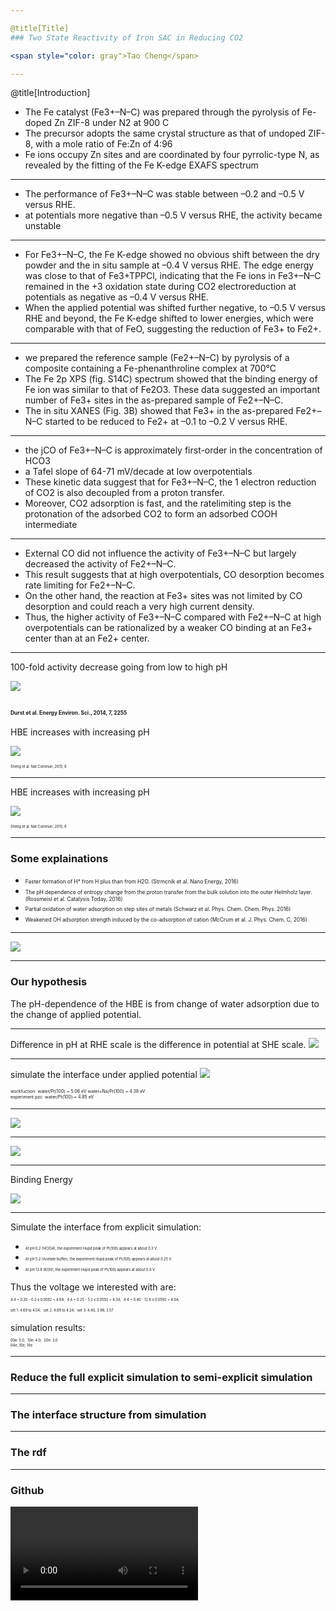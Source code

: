 ```yaml
---

@title[Title]
### Two State Reactivity of Iron SAC in Reducing CO2

<span style="color: gray">Tao Cheng</span>

---
```


@title[Introduction]
- The Fe catalyst (Fe3+–N–C) was prepared through the pyrolysis of Fe-doped Zn ZIF-8 under N2 at 900 C
- The precursor adopts the same crystal structure as that of undoped ZIF-8, with a mole ratio of Fe:Zn of 4:96
- Fe ions occupy Zn sites and are coordinated by four pyrrolic-type N, as revealed by the fitting of the Fe K-edge EXAFS spectrum

---
- The performance of Fe3+–N–C was stable between –0.2 and –0.5 V versus RHE.
- at potentials more negative than –0.5 V versus RHE, the activity became unstable
---
- For Fe3+–N–C, the Fe K-edge showed no obvious shift between the dry powder and the in situ sample at –0.4 V versus RHE. The edge energy was close to that of Fe3+TPPCl, indicating that the Fe ions in Fe3+–N–C remained in the +3 oxidation state during CO2 electroreduction at potentials as negative as –0.4 V versus RHE.
- When the applied potential was shifted further negative, to –0.5 V versus RHE and beyond, the Fe K-edge shifted to lower energies, which were comparable with that of FeO, suggesting the reduction of Fe3+ to Fe2+.
---
- we prepared the reference sample (Fe2+–N–C) by pyrolysis of a composite containing a Fe-phenanthroline complex at 700°C
- The Fe 2p XPS (fig. S14C) spectrum showed that the binding energy of Fe ion was similar to that of Fe2O3.  These data suggested an important number of Fe3+ sites in the as-prepared sample of Fe2+–N–C.
- The in situ XANES (Fig. 3B) showed that Fe3+ in the as-prepared Fe2+–N–C started to be reduced to Fe2+ at –0.1 to –0.2 V versus RHE. 
---
- the jCO of Fe3+–N–C is approximately first-order in the concentration of HCO3
- a Tafel slope of 64-71 mV/decade at low overpotentials
- These kinetic data suggest that for Fe3+–N–C, the 1 electron reduction of CO2 is also decoupled from a proton transfer.
- Moreover, CO2 adsorption is fast, and the ratelimiting step is the protonation of the adsorbed CO2 to form an adsorbed COOH intermediate

---
- External CO did not influence the activity of Fe3+–N–C but largely
decreased the activity of Fe2+–N–C. 
- This result suggests that at high overpotentials, CO desorption becomes rate limiting for Fe2+–N–C.
- On the other hand, the reaction at Fe3+ sites was not limited by CO desorption and could reach a very high current
density. 
- Thus, the higher activity of Fe3+–N–C compared with Fe2+–N–C at high overpotentials can be rationalized by a weaker CO binding at an Fe3+ center than at an Fe2+ center.
---
100-fold activity decrease going from low to high pH

![](assets/f1.png)  

<span style="font-size: 0.4em">Durst et al. Energy Environ. Sci., 2014, 7, 2255</span>
---
HBE increases with increasing pH

![](assets/f3.png)  

<span style="font-size: 0.4em">Sheng et al.  Nat Commun, 2015, 6</span>

---
HBE increases with increasing pH

![](assets/f4.png)  

<span style="font-size: 0.4em">Sheng et al.  Nat Commun, 2015, 6</span>

---
### Some explainations
- <span style="font-size: 0.6em">Faster formation of H* from H plus than from H2O. (Strmcnik et al. Nano Energy, 2016) </span>
- <span style="font-size: 0.6em">The pH dependence of entropy change from the proton transfer from the bulk solution into the outer Helmholz layer. (Rossmeisl et al. Catalysis Today, 2016)</span>
- <span style="font-size: 0.6em">Partial oxidation of water adsorption on step sites of metals (Schwarz et al. Phys. Chem. Chem. Phys. 2016)</span>
- <span style="font-size: 0.6em">Weakened OH adsorption strength induced by the co-adsorption of cation (McCrum et al. J. Phys. Chem. C, 2016)</span>

---
![](assets/f8.png)

---
### Our hypothesis
The pH-dependence of the HBE is from change of water adsorption due to the change of applied potential.

---
Difference in pH at RHE scale is the difference in potential at SHE scale.
![](assets/f7.png)  

---
simulate the interface under applied potential
![](assets/f5.png)    

<span style="font-size: 0.5em"> workfuction: water/Pt(100) = 5.06 eV water+Na/Pt(100) = 4.38 eV </span>  
<span style="font-size: 0.5em"> experiment pzc: water/Pt(100) = 4.85 eV </span>

---
![](assets/f6.jpg)    

---
![](assets/f9.png)

---
Binding Energy 

![](assets/f10.png)


---
Simulate the interface from explicit simulation:  

- <span style="font-size: 0.4em">At pH 0.2 (HClO4), the experiment Hupd peak of Pt(100) appears at about 0.3 V.</span>  
- <span style="font-size: 0.4em">At pH 5.2 (Acetate buffer), the experiment Hupd peak of Pt(100) appears at about 0.25 V.</span>  
- <span style="font-size: 0.4em">At pH 12.8 (KOH), the experiment Hupd peak of Pt(100) appears at about 0.4 V.</span>  

Thus the voltage we interested with are:  
<span style="font-size: 0.4em"> 4.4 + 0.30 -  0.2 x 0.0592 = 4.69;</span>
<span style="font-size: 0.4em"> 4.4 + 0.25 -  5.2 x 0.0592 = 4.34;</span>
<span style="font-size: 0.4em"> 4.4 + 0.40 - 12.8 x 0.0592 = 4.04;</span>  
<span style="font-size: 0.4em">set 1: 4.69 to 4.04;</span>
<span style="font-size: 0.4em">set 2: 4.89 to 4.24;</span>
<span style="font-size: 0.4em">set 3: 4.40, 3.98, 3.57</span>

simulation results:  
<span style="font-size: 0.4em">00e: 5.0;</span>
<span style="font-size: 0.4em">10e: 4.0;</span>
<span style="font-size: 0.4em">20e: 3.0</span>  
<span style="font-size: 0.4em">04e, 10e, 14e</span>

---
### Reduce the full explicit simulation to semi-explicit simulation

---
### The interface structure from simulation

---
### The rdf 

---
### Github
![Video](http://127.0.0.1/wordpress/wp-content/uploads/2018/02/p2.mpg)

